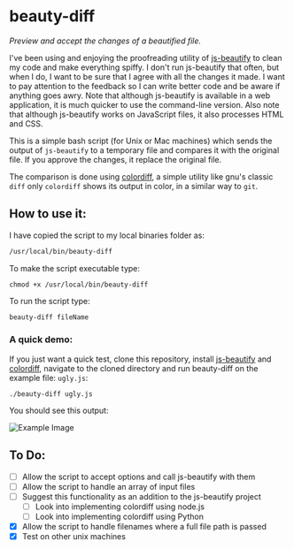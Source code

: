 # beauty-diff

*Preview and accept the changes of a beautified file.*

I've been using and enjoying the proofreading utility of [js-beautify](https://beautifier.io/) to clean my code and make everything spiffy. I don't run js-beautify that often, but when I do, I want to be sure that I agree with all the changes it made. I want to pay attention to the feedback so I can write better code and be aware if anything goes awry. Note that although js-beautify is available in a web application, it is much quicker to use the command-line version. Also note that although js-beautify works on JavaScript files, it also processes HTML and CSS.

This is a simple bash script (for Unix or Mac machines) which sends the output of `js-beautify`  to a temporary file and compares it with the original file. If you approve the changes, it replace the original file.

The comparison is done using [colordiff](http://www.colordiff.org/), a simple utility like gnu's classic `diff` only `colordiff` shows its output in color, in a similar way to `git`.

## How to use it:

I have copied the script to my local binaries folder as:

```bash
/usr/local/bin/beauty-diff
```

To make the script executable type:

```
chmod +x /usr/local/bin/beauty-diff
```

To run the script type:

```bash
beauty-diff fileName
```

### A quick demo:

If you just want a quick test, clone this repository, install [js-beautify](https://github.com/beautify-web/js-beautify) and [colordiff](https://github.com/daveewart/colordiff), navigate to the cloned directory and run beauty-diff on the example file: `ugly.js`:

```
./beauty-diff ugly.js
```

You should see this output:

![Example Image](https://github.com/jaredellison/beauty-diff/blob/master/example/Example%20Image.png?raw=true)

## To Do:

- [ ] Allow the script to accept options and call js-beautify with them
- [ ] Allow the script to handle an array of input files
- [ ] Suggest this functionality as an addition to the js-beautify project
  - [ ] Look into implementing colordiff using node.js
  - [ ] Look into implementing colordiff using Python
- [x] Allow the script to handle filenames where a full file path is passed
- [x] Test on other unix machines
